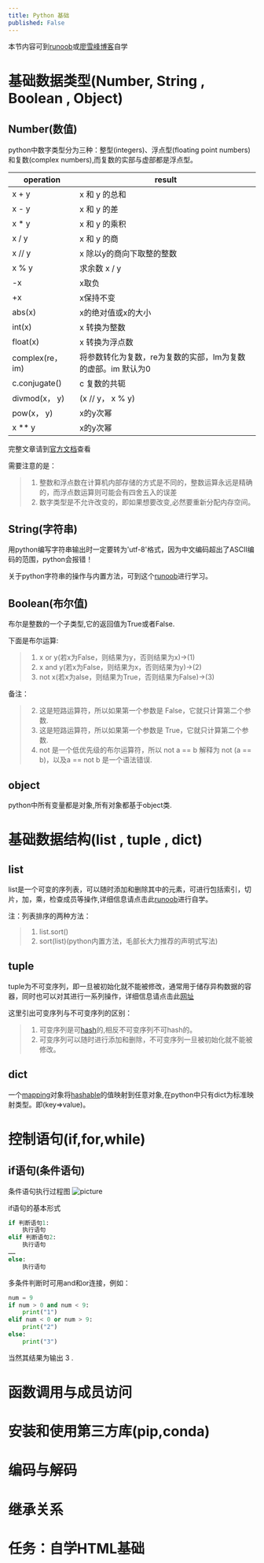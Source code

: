 ```yaml
---
title: Python 基础
published: False
---
```


本节内容可到[runoob](http://www.runoob.com/python/python-tutorial.html)或[廖雪峰博客](https://www.liaoxuefeng.com/wiki/0014316089557264a6b348958f449949df42a6d3a2e542c000/)自学

# 基础数据类型(Number, String , Boolean , Object)
## Number(数值)
python中数字类型分为三种：整型(integers)、浮点型(floating point     numbers)和复数(complex numbers),而复数的实部与虚部都是浮点型。


 operation  | result  |
---------|----------|
 x + y | x 和 y 的总和 |
 x - y | x 和 y 的差 |
 x * y | x 和 y 的乘积 |
 x / y | x 和 y 的商 |
 x // y | x 除以y的商向下取整的整数 |
 x % y | 求余数 x / y |
 -x | x取负 |
 +x | x保持不变 |
 abs(x) | x的绝对值或x的大小 |
 int(x) | x 转换为整数 |
 float(x) | x 转换为浮点数 |
 complex(re， im) | 将参数转化为复数，re为复数的实部，Im为复数的虚部。im 默认为0 |
 c.conjugate() | c 复数的共轭 |
 divmod(x， y) | (x // y， x % y) |
 pow(x， y) | x的y次幂 |
 x ** y | x的y次幂 |
 完整文章请到[官方文档](http://python.usyiyi.cn/translate/python_352/library/stdtypes.html#numeric-types-int-float-complex)查看

需要注意的是：
> 1. 整数和浮点数在计算机内部存储的方式是不同的，整数运算永远是精确的，而浮点数运算则可能会有四舍五入的误差
> 1. 数字类型是不允许改变的，即如果想要改变,必然要重新分配内存空间。

## String(字符串)
用python编写字符串输出时一定要转为'utf-8'格式，因为中文编码超出了ASCII编码的范围，python会报错！

关于python字符串的操作与内置方法，可到这个[runoob](http://www.runoob.com/python/python-strings.html)进行学习。

## Boolean(布尔值)
布尔是整数的一个子类型,它的返回值为True或者False.

下面是布尔运算:
> 1. x or y(若x为False，则结果为y，否则结果为x)->(1)
> 1. x and y(若x为False，则结果为x，否则结果为y)->(2)
> 1. not x(若x为alse，则结果为True，否则结果为False)->(3)

备注：
> 2. 这是短路运算符，所以如果第一个参数是 False，它就只计算第二个参数.
> 2. 这是短路运算符，所以如果第一个参数是 True，它就只计算第二个参数.
> 2. not 是一个低优先级的布尔运算符，所以 not a == b 解释为 not (a == b)，以及a == not b 是一个语法错误.

## object
python中所有变量都是对象,所有对象都基于object类.

# 基础数据结构(list , tuple , dict)
## list
list是一个可变的序列表，可以随时添加和删除其中的元素，可进行包括索引，切片，加，乘，检查成员等操作,详细信息请点击此[runoob](http://www.runoob.com/python/python-lists.html)进行自学。

注：列表排序的两种方法：
> 1. list.sort()
> 1. sort(list)(python内置方法，毛部长大力推荐的声明式写法)

## tuple
tuple为不可变序列，即一旦被初始化就不能被修改，通常用于储存异构数据的容器，同时也可以对其进行一系列操作，详细信息请点击此[网址](http://www.runoob.com/python/python-tuples.html)

这里引出可变序列与不可变序列的区别：
> 1. 可变序列是可[hash](http://www.cnblogs.com/sesshoumaru/p/6010180.html)的,相反不可变序列不可hash的。
> 1. 可变序列可以随时进行添加和删除，不可变序列一旦被初始化就不能被修改。

## dict
一个[mapping](http://python.usyiyi.cn/translate/python_352/glossary.html#term-mapping)对象将[hashable](http://python.usyiyi.cn/translate/python_352/glossary.html#term-hashable)的值映射到任意对象,在python中只有dict为标准映射类型。即(key=>value)。

# 控制语句(if,for,while)
## if语句(条件语句)
条件语句执行过程图
![picture](http://www.runoob.com/wp-content/uploads/2013/11/if-condition.jpg)

if语句的基本形式
```python
if 判断语句1:
    执行语句
elif 判断语句2:
    执行语句
……
else:
    执行语句
```
多条件判断时可用and和or连接，例如：
```python
num = 9
if num > 0 and num < 9:
    print("1")
elif num < 0 or num > 9:
    print("2")
else:
    print("3")
```
当然其结果为输出 3 .
## 


# 函数调用与成员访问

# 安装和使用第三方库(pip,conda)

# 编码与解码

# 继承关系

# 任务：自学HTML基础